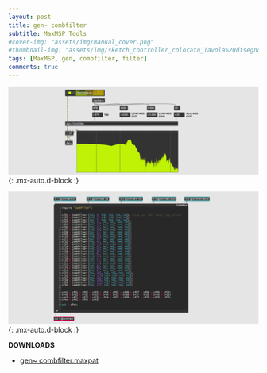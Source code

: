 ```yaml
---
layout: post
title: gen~ combfilter
subtitle: MaxMSP Tools
#cover-img: "assets/img/manual_cover.png"
#thumbnail-img: "assets/img/sketch_controller_colorato_Tavola%20disegno%201.png"
tags: [MaxMSP, gen, combfilter, filter]
comments: true
---
```


![](https://github.com/Velitch/velitch/blob/main/assets/img/img_maxmsp/gen~%20combfilter.png?raw=true){: .mx-auto.d-block :}

![](https://github.com/Velitch/velitch/blob/main/assets/img/img_maxmsp/dsp~%20combfilter.png?raw=true){: .mx-auto.d-block :}

**DOWNLOADS**

  - [gen~ combfilter.maxpat](https://github.com/Velitch/BN_Musica_Elettronica/tree/main/IBN/COME-05-informatica-musicale-IBN/Filtri_gen/Combfilter)
